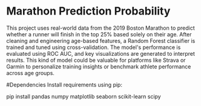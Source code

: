 # Marathon Prediction Probability

This project uses real-world data from the 2019 Boston Marathon to predict whether a runner will finish in the top 25% based solely on their age. After cleaning and engineering age-based features, a Random Forest classifier is trained and tuned using cross-validation. The model's performance is evaluated using ROC AUC, and key visualizations are generated to interpret results. This kind of model could be valuable for platforms like Strava or Garmin to personalize training insights or benchmark athlete performance across age groups.

#Dependencies
Install requirements using pip:

pip install pandas numpy matplotlib seaborn scikit-learn scipy
